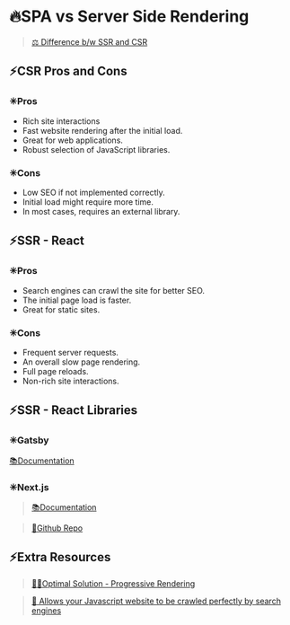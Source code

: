 # 🔥SPA vs Server Side Rendering
> [⚖ Difference b/w SSR and CSR](https://medium.com/@wilbo/server-side-vs-client-side-routing-71d710e9227f)

## ⚡CSR Pros and Cons
### ✳Pros
* Rich site interactions
* Fast website rendering after the initial load.
* Great for web applications.
* Robust selection of JavaScript libraries.

### ✳Cons
* Low SEO if not implemented correctly.
* Initial load might require more time.
* In most cases, requires an external library.

## ⚡SSR - React
### ✳Pros
* Search engines can crawl the site for better SEO.
* The initial page load is faster.
* Great for static sites.

### ✳Cons
* Frequent server requests.
* An overall slow page rendering.
* Full page reloads.
* Non-rich site interactions.

## ⚡SSR - React Libraries

### ✳Gatsby
[📚Documentation](https://nextjs.org/docs/getting-started)

### ✳Next.js
> [📚Documentation](https://nextjs.org/docs/getting-started)

> [🧠Github Repo](https://github.com/gopibabus/LearnNextjs)


## ⚡Extra Resources
> [💪🏽Optimal Solution - Progressive Rendering](https://medium.com/the-thinkmill/progressive-rendering-the-key-to-faster-web-ebfbbece41a4)

> [🔮 Allows your Javascript website to be crawled perfectly by search engines](https://prerender.io/)